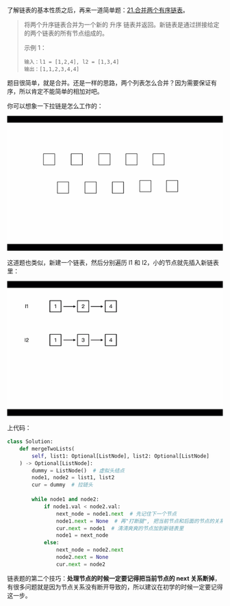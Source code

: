 了解链表的基本性质之后，再来一道简单题：[21.合并两个有序链表](https://leetcode.cn/problems/merge-two-sorted-lists/)。

> 将两个升序链表合并为一个新的 升序 链表并返回。新链表是通过拼接给定的两个链表的所有节点组成的。
>
> 示例 1：
>
> ```
> 输入：l1 = [1,2,4], l2 = [1,3,4]
> 输出：[1,1,2,3,4,4]
> ```

题目很简单，就是合并。还是一样的思路，两个列表怎么合并？因为需要保证有序，所以肯定不能简单的相加对吧。

你可以想象一下拉链是怎么工作的：

![merge1](https://github.com/Lzzzzzzy/goodbye-algorithm/blob/main/%E6%95%B0%E6%8D%AE%E7%BB%93%E6%9E%84%E7%AF%87/3.%E9%93%BE%E8%A1%A8/img-folder/merge1.gif)

这道题也类似，新建一个链表，然后分别遍历 l1 和 l2，小的节点就先插入新链表里：

![merge2](https://github.com/Lzzzzzzy/goodbye-algorithm/blob/main/%E6%95%B0%E6%8D%AE%E7%BB%93%E6%9E%84%E7%AF%87/3.%E9%93%BE%E8%A1%A8/img-folder/merge2.gif)

上代码：

```python
class Solution:
    def mergeTwoLists(
        self, list1: Optional[ListNode], list2: Optional[ListNode]
    ) -> Optional[ListNode]:
        dummy = ListNode()  # 虚拟头结点
        node1, node2 = list1, list2
        cur = dummy  # 拉链头

        while node1 and node2:
            if node1.val < node2.val:
                next_node = node1.next  # 先记住下一个节点
                node1.next = None  # 再"打断腿", 把当前节点和后面的节点的关系断掉
                cur.next = node1  # 清清爽爽的节点加到新链表里
                node1 = next_node
            else:
                next_node = node2.next
                node2.next = None
                cur.next = node2
```

链表题的第二个技巧：**处理节点的时候一定要记得把当前节点的 next 关系断掉**，有很多问题就是因为节点关系没有断开导致的，所以建议在初学的时候一定要记得这一步。
